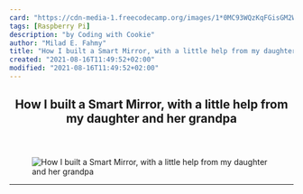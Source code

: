 ```yaml
---
card: "https://cdn-media-1.freecodecamp.org/images/1*0MC93WQzKqFGisGM2WisVQ.png"
tags: [Raspberry Pi]
description: "by Coding with Cookie"
author: "Milad E. Fahmy"
title: "How I built a Smart Mirror, with a little help from my daughter and her grandpa"
created: "2021-08-16T11:49:52+02:00"
modified: "2021-08-16T11:49:52+02:00"
---
```

<div class="site-wrapper">
<main id="site-main" class="site-main outer">
<div class="inner">
<article class="post-full post tag-raspberry-pi tag-internet-of-things tag-smart-home tag-life tag-technology ">
<header class="post-full-header">
<h1 class="post-full-title">How I built a Smart Mirror, with a little help from my daughter and her grandpa</h1>
</header>
<figure class="post-full-image">
<picture>
<source media="(max-width: 700px)" sizes="1px" srcset="data:image/gif;base64,R0lGODlhAQABAIAAAAAAAP///yH5BAEAAAAALAAAAAABAAEAAAIBRAA7 1w">
<source media="(min-width: 701px)" sizes="(max-width: 800px) 400px,
(max-width: 1170px) 700px,
1400px" srcset="https://cdn-media-1.freecodecamp.org/images/1*0MC93WQzKqFGisGM2WisVQ.png 300w,
https://cdn-media-1.freecodecamp.org/images/1*0MC93WQzKqFGisGM2WisVQ.png 600w,
https://cdn-media-1.freecodecamp.org/images/1*0MC93WQzKqFGisGM2WisVQ.png 1000w,
https://cdn-media-1.freecodecamp.org/images/1*0MC93WQzKqFGisGM2WisVQ.png 2000w">
<img onerror="this.style.display='none'" src="https://cdn-media-1.freecodecamp.org/images/1*0MC93WQzKqFGisGM2WisVQ.png" alt="How I built a Smart Mirror, with a little help from my daughter and her grandpa">
</picture>
</figure>
<section class="post-full-content">
<div class="post-content medium-migrated-article">
</div>
<hr>
</section>
</article>
</div>
</main>
</div>
<!-- Google Tag Manager (noscript) -->
<!-- End Google Tag Manager (noscript) -->
